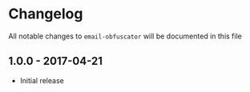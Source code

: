 # Changelog

All notable changes to `email-obfuscator` will be documented in this file

## 1.0.0 - 2017-04-21
- Initial release
